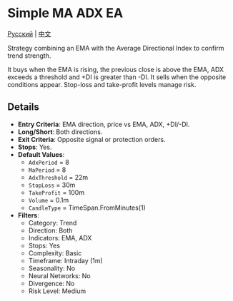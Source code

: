 # Simple MA ADX EA
[Русский](README_ru.md) | [中文](README_cn.md)

Strategy combining an EMA with the Average Directional Index to confirm trend strength.

It buys when the EMA is rising, the previous close is above the EMA, ADX exceeds a threshold and +DI is greater than -DI. It sells when the opposite conditions appear. Stop-loss and take-profit levels manage risk.

## Details

- **Entry Criteria**: EMA direction, price vs EMA, ADX, +DI/-DI.
- **Long/Short**: Both directions.
- **Exit Criteria**: Opposite signal or protection orders.
- **Stops**: Yes.
- **Default Values**:
  - `AdxPeriod` = 8
  - `MaPeriod` = 8
  - `AdxThreshold` = 22m
  - `StopLoss` = 30m
  - `TakeProfit` = 100m
  - `Volume` = 0.1m
  - `CandleType` = TimeSpan.FromMinutes(1)
- **Filters**:
  - Category: Trend
  - Direction: Both
  - Indicators: EMA, ADX
  - Stops: Yes
  - Complexity: Basic
  - Timeframe: Intraday (1m)
  - Seasonality: No
  - Neural Networks: No
  - Divergence: No
  - Risk Level: Medium

